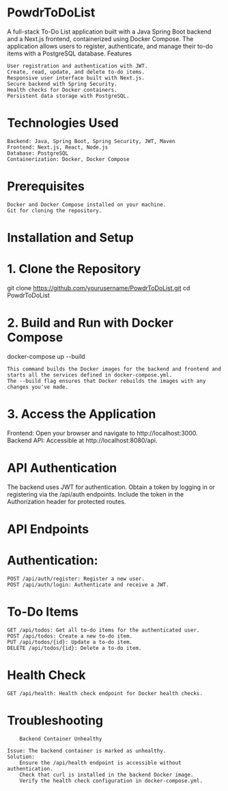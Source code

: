 # PowdrToDoList

A full-stack To-Do List application built with a Java Spring Boot backend and a Next.js frontend, containerized using Docker Compose.
The application allows users to register, authenticate, and manage their to-do items with a PostgreSQL database.
Features

    User registration and authentication with JWT.
    Create, read, update, and delete to-do items.
    Responsive user interface built with Next.js.
    Secure backend with Spring Security.
    Health checks for Docker containers.
    Persistent data storage with PostgreSQL.

# Technologies Used

    Backend: Java, Spring Boot, Spring Security, JWT, Maven
    Frontend: Next.js, React, Node.js
    Database: PostgreSQL
    Containerization: Docker, Docker Compose

# Prerequisites

    Docker and Docker Compose installed on your machine.
    Git for cloning the repository.

# Installation and Setup

# 1. Clone the Repository

git clone https://github.com/yourusername/PowdrToDoList.git
cd PowdrToDoList

# 2. Build and Run with Docker Compose

docker-compose up --build

    This command builds the Docker images for the backend and frontend and starts all the services defined in docker-compose.yml.
    The --build flag ensures that Docker rebuilds the images with any changes you've made.

# 3. Access the Application

Frontend: Open your browser and navigate to http://localhost:3000.
Backend API: Accessible at http://localhost:8080/api.

# API Authentication

The backend uses JWT for authentication.
Obtain a token by logging in or registering via the /api/auth endpoints.
Include the token in the Authorization header for protected routes.

# API Endpoints

# Authentication:

    POST /api/auth/register: Register a new user.
    POST /api/auth/login: Authenticate and receive a JWT.

# To-Do Items

    GET /api/todos: Get all to-do items for the authenticated user.
    POST /api/todos: Create a new to-do item.
    PUT /api/todos/{id}: Update a to-do item.
    DELETE /api/todos/{id}: Delete a to-do item.

# Health Check

    GET /api/health: Health check endpoint for Docker health checks.

# Troubleshooting

        Backend Container Unhealthy

    Issue: The backend container is marked as unhealthy.
    Solution:
        Ensure the /api/health endpoint is accessible without authentication.
        Check that curl is installed in the backend Docker image.
        Verify the health check configuration in docker-compose.yml.
